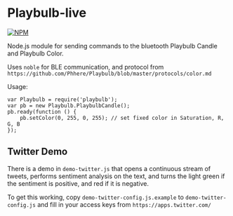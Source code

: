 # Playbulb-live

[![NPM](https://nodei.co/npm/playbulb.png?downloads=true&stars=true)](https://nodei.co/npm/playbulb/)

Node.js module for sending commands to the bluetooth Playbulb Candle and Playbulb Color.

Uses `noble` for BLE communication, and protocol from `https://github.com/Phhere/Playbulb/blob/master/protocols/color.md`

Usage:

    var Playbulb = require('playbulb');
    var pb = new Playbulb.PlaybulbCandle();
    pb.ready(function () {
        pb.setColor(0, 255, 0, 255); // set fixed color in Saturation, R, G, B
    });

## Twitter Demo

There is a demo in `demo-twitter.js` that opens a continuous stream of tweets, performs sentiment analysis on the text, and turns the light green if the sentiment is positive, and red if it is negative.

To get this working, copy `demo-twitter-config.js.example` to `demo-twitter-config.js` and fill in your access keys from `https://apps.twitter.com/`

